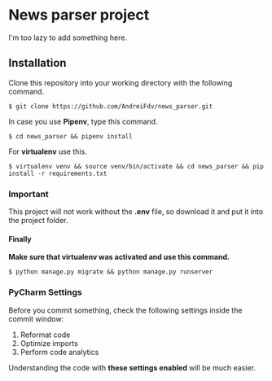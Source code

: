 # News parser project

I'm too lazy to add something here.

## Installation

Clone this repository into your working directory with the following command.

```shell
$ git clone https://github.com/AndreiFdv/news_parser.git
```

In case you use **Pipenv**, type this command.

```shell
$ cd news_parser && pipenv install
```

For **virtualenv** use this.

```shell
$ virtualenv venv && source venv/bin/activate && cd news_parser && pip install -r requirements.txt
```

### Important

This project will not work without the **.env** file, so download it and put it into the project folder.

#### Finally

**Make sure that virtualenv was activated and use this command.**

```shell
$ python manage.py migrate && python manage.py runserver
```

### PyCharm Settings

Before you commit something, check the following settings inside the commit window:

1. Reformat code
2. Optimize imports
3. Perform code analytics

Understanding the code with **these settings enabled** will be much easier.
